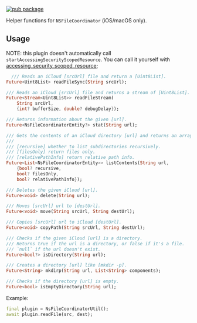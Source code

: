 [![pub package](https://img.shields.io/pub/v/ns_file_coordinator_util.svg)](https://pub.dev/packages/ns_file_coordinator_util)

Helper functions for `NSFileCoordinator` (iOS/macOS only).

## Usage

NOTE: this plugin doesn't automatically call `startAccessingSecurityScopedResource`. You can call it yourself with [accessing_security_scoped_resource](https://pub.dev/packages/accessing_security_scoped_resource);

```dart
  /// Reads an iCloud [srcUrl] file and return a [Uint8List].
Future<Uint8List> readFileSync(String srcUrl);

/// Reads an iCloud [srcUrl] file and returns a stream of [Uint8List].
Future<Stream<Uint8List>> readFileStream(
    String srcUrl,
    {int? bufferSize, double? debugDelay});

/// Returns information about the given [url].
Future<NsFileCoordinatorEntity?> stat(String url);

/// Gets the contents of an iCloud directory [url] and returns an array of [NsFileCoordinatorEntity].
///
/// [recursive] whether to list subdirectories recursively.
/// [filesOnly] return files only.
/// [relativePathInfo] return relative path info.
Future<List<NsFileCoordinatorEntity>> listContents(String url,
    {bool? recursive,
    bool? filesOnly,
    bool? relativePathInfo});

/// Deletes the given iCloud [url].
Future<void> delete(String url);

/// Moves [srcUrl] url to [destUrl].
Future<void> move(String srcUrl, String destUrl);

/// Copies [srcUrl] url to iCloud [destUrl].
Future<void> copyPath(String srcUrl, String destUrl);

/// Checks if the given iCloud [url] is a directory.
/// Returns true if the url is a directory, or false if it's a file.
/// `null` if the url doesn't exist.
Future<bool?> isDirectory(String url);

/// Creates a directory [url] like [mkdir -p].
Future<String> mkdirp(String url, List<String> components);

/// Checks if the directory [url] is empty.
Future<bool> isEmptyDirectory(String url);
```

Example:

```dart
final plugin = NsFileCoordinatorUtil();
await plugin.readFile(src, dest);
```
